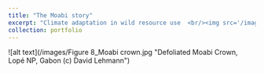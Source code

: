 ```yaml
---
title: "The Moabi story"
excerpt: "Climate adaptation in wild resource use  <br/><img src='/images/meadow2.png'>"
collection: portfolio
---
```



![alt text](/images/Figure 8_Moabi crown.jpg "Defoliated Moabi Crown, Lopé NP, Gabon (c) David Lehmann")




